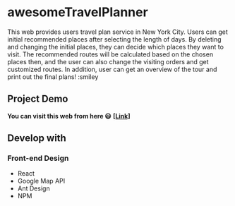 # awesomeTravelPlanner
This web provides users travel plan service in New York City. Users can get initial recommended places after selecting the length of days. By deleting and changing the initial places, they can decide which places they want to visit. The recommended routes will be calculated based on the chosen places then, and the user can also change the visiting orders and get customized routes. In addition, user can get an overview of the tour and print out the final plans! :smiley
## Project Demo
**You can visit this web from here :smiley:** **[[Link]](https://chuyingl.github.io/awesomeTravelPlanner/)**

## Develop with
### Front-end Design
* React
* Google Map API
* Ant Design
* NPM





